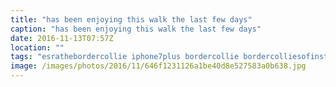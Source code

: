 ```yaml
---
title: "has been enjoying this walk the last few days"
caption: "has been enjoying this walk the last few days"
date: 2016-11-13T07:57Z
location: ""
tags: "esrathebordercollie iphone7plus bordercollie bordercolliesofinstagram"
image: /images/photos/2016/11/646f1231126a1be40d8e527583a0b638.jpg
---
```

